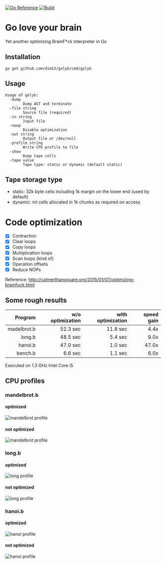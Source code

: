 [![Go Reference](https://pkg.go.dev/badge/github.com/dim13/golyb.svg)](https://pkg.go.dev/github.com/dim13/golyb)
[![Build](https://github.com/dim13/golyb/actions/workflows/go.yml/badge.svg)](https://github.com/dim13/golyb/actions/workflows/go.yml)

# Go love your brain
Yet another optimizing BrainF\*ck interpreter in Go

## Installation
    go get github.com/dim13/golyb/cmd/golyb

## Usage
```
Usage of golyb:
  -dump
    	Dump AST and terminate
  -file string
    	Source file (required)
  -in string
    	Input file
  -noop
    	Disable optimization
  -out string
    	Output file or /dev/null
  -profile string
    	Write CPU profile to file
  -show
    	Dump tape cells
  -tape value
    	Tape type: static or dynamic (default static)
```

## Tape storage type
- static: 32k byte cells including 1k margin on the lower end (used by default)
- dynamic: int cells allocated in 1k chunks as required on access

# Code optimization
- [x] Contraction
- [x] Clear loops
- [x] Copy loops
- [x] Multiplication loops
- [x] Scan loops (kind of)
- [x] Operation offsets
- [x] Reduce NOPs

Reference: http://calmerthanyouare.org/2015/01/07/optimizing-brainfuck.html

## Some rough results

| Program     | w/o optimization | with optimization | speed gain |
| -----------:| ----------------:| -----------------:| ----------:|
| madelbrot.b |         52.3 sec |          11.8 sec |       4.4x |
| long.b      |         48.5 sec |           5.4 sec |       9.0x |
| hanoi.b     |         47.0 sec |           1.0 sec |      47.0x |
| bench.b     |          6.6 sec |           1.1 sec |       6.0x |

Executed on 1.3 GHz Intel Core i5

## CPU profiles

### mandelbrot.b
#### optimized
![mandelbrot profile](profiles/mandelbrot.gif)
#### not optimized
![mandelbrot profile](profiles/mandelbrot_noop.gif)

### long.b
#### optimized
![long profile](profiles/long.gif)
#### not optimized
![long profile](profiles/long_noop.gif)

### hanoi.b
#### optimized
![hanoi profile](profiles/hanoi.gif)
#### not optimized
![hanoi profile](profiles/hanoi_noop.gif)
